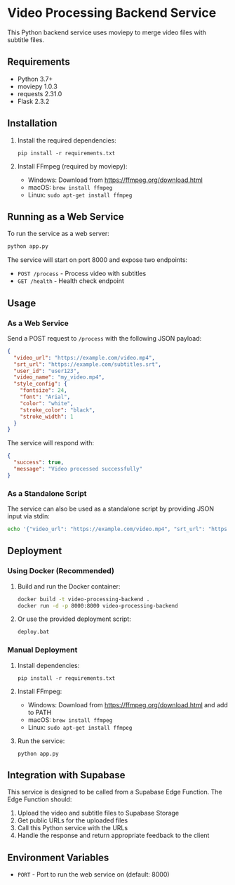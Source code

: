 # Video Processing Backend Service

This Python backend service uses moviepy to merge video files with subtitle files.

## Requirements

- Python 3.7+
- moviepy 1.0.3
- requests 2.31.0
- Flask 2.3.2

## Installation

1. Install the required dependencies:
   ```
   pip install -r requirements.txt
   ```

2. Install FFmpeg (required by moviepy):
   - Windows: Download from https://ffmpeg.org/download.html
   - macOS: `brew install ffmpeg`
   - Linux: `sudo apt-get install ffmpeg`

## Running as a Web Service

To run the service as a web server:

```bash
python app.py
```

The service will start on port 8000 and expose two endpoints:
- `POST /process` - Process video with subtitles
- `GET /health` - Health check endpoint

## Usage

### As a Web Service

Send a POST request to `/process` with the following JSON payload:

```json
{
  "video_url": "https://example.com/video.mp4",
  "srt_url": "https://example.com/subtitles.srt",
  "user_id": "user123",
  "video_name": "my_video.mp4",
  "style_config": {
    "fontsize": 24,
    "font": "Arial",
    "color": "white",
    "stroke_color": "black",
    "stroke_width": 1
  }
}
```

The service will respond with:
```json
{
  "success": true,
  "message": "Video processed successfully"
}
```

### As a Standalone Script

The service can also be used as a standalone script by providing JSON input via stdin:

```bash
echo '{"video_url": "https://example.com/video.mp4", "srt_url": "https://example.com/subtitles.srt"}' | python video_processor.py
```

## Deployment

### Using Docker (Recommended)

1. Build and run the Docker container:
   ```bash
   docker build -t video-processing-backend .
   docker run -d -p 8000:8000 video-processing-backend
   ```

2. Or use the provided deployment script:
   ```bash
   deploy.bat
   ```

### Manual Deployment

1. Install dependencies:
   ```
   pip install -r requirements.txt
   ```

2. Install FFmpeg:
   - Windows: Download from https://ffmpeg.org/download.html and add to PATH
   - macOS: `brew install ffmpeg`
   - Linux: `sudo apt-get install ffmpeg`

3. Run the service:
   ```
   python app.py
   ```

## Integration with Supabase

This service is designed to be called from a Supabase Edge Function. The Edge Function should:

1. Upload the video and subtitle files to Supabase Storage
2. Get public URLs for the uploaded files
3. Call this Python service with the URLs
4. Handle the response and return appropriate feedback to the client

## Environment Variables

- `PORT` - Port to run the web service on (default: 8000)